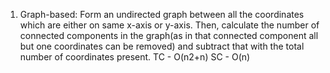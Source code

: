 1) Graph-based: Form an undirected graph between all the coordinates which are either on same x-axis or y-axis. Then, calculate the number of connected components in the graph(as in that connected component all but one coordinates can be removed) and subtract that with the total number of coordinates present. TC - O(n2+n) SC - O(n)